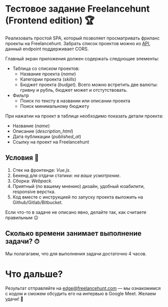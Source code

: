 # Тестовое задание Freelancehunt (Frontend edition) 🏆

Реализовать простой SPA, который позволяет просматривать фриланс проекты на Freelancehunt. Забрать список проектов можно из [API](https://apidocs.freelancehunt.com/?version=latest#0eed992e-18f1-4dc4-892d-22b9d896935b), данный endpoint поддерживает CORS.

Главный экран приложения должен содержать следующие элементы:

* Таблица со списком проектов:
    * Название проекта (_name_)
    * Категории проекта (_skills_)
    * Бюджет проекта (_budget_). Всего можно встретить две валюты: гривну и рубль, бюджет может и отстутствовать.
* Фильтр 
    * Поиск по тексту в названии или описании проекта
    * Поиск минимальному бюджету 

При нажатии на проект в таблице необходимо показать детали проекта:

* Название (_name_)
* Описание (_description_html_)
* Дата публикации (_published_at_)
* Ссылку на проект на Freelancehunt 

## Условия 📙

1. Стек на фронтенде: *Vue.js*.
2. Бекенд для отдачи статики: *на ваше усмотрение*.
3. Сборка: *Webpack*.
4. Приятный (по вашему мнению) дизайн, удобный юзабилити, responsive верстка.
5. Код вместе с инструкцией по запуску проекта выложить на Github/Gitlab/Bitbucket.

Если что-то в задаче не описано явно, делайте так, как считаете правильным 😉

## Сколько времени занимает выполнение задачи? ⏱

Мы полагагаем, что для выполнения задачи достаточно 4 часов.

# Что дальше?

Результат отправляйте на edge@freelancehunt.com — мы ознакомимся с кодом и сможем обсудить его на интервью в Google Meet. Желаем удачи! 🤞
